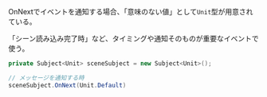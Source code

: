 OnNextでイベントを通知する場合、「意味のない値」として`Unit`型が用意されている。

「シーン読み込み完了時」など、タイミングや通知そのものが重要なイベントで使う。
```csharp
private Subject<Unit> sceneSubject = new Subject<Unit>();

// メッセージを通知する時
sceneSubject.OnNext(Unit.Default)
```